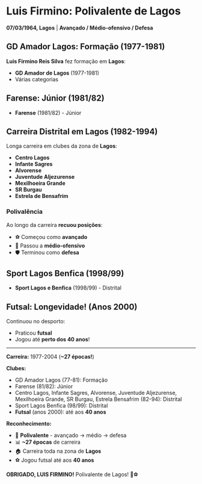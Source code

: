 # Luis Firmino: Polivalente de Lagos

**07/03/1964, Lagos** | **Avançado / Médio-ofensivo / Defesa**

## GD Amador Lagos: Formação (1977-1981)

**Luis Firmino Reis Silva** fez formação em **Lagos**:
- **GD Amador de Lagos** (1977-1981)
- Várias categorias

## Farense: Júnior (1981/82)

- **Farense** (1981/82) - Júnior

## Carreira Distrital em Lagos (1982-1994)

Longa carreira em clubes da zona de **Lagos**:
- **Centro Lagos**
- **Infante Sagres**
- **Alvorense**
- **Juventude Aljezurense**
- **Mexilhoeira Grande**
- **SR Burgau**
- **Estrela de Bensafrim**

### Polivalência

Ao longo da carreira **recuou posições**:
- ⚽ Começou como **avançado**
- 🎯 Passou a **médio-ofensivo**
- 🛡️ Terminou como **defesa**

## Sport Lagos Benfica (1998/99)

- **Sport Lagos e Benfica** (1998/99) - Distrital

## Futsal: Longevidade! (Anos 2000)

Continuou no desporto:
- Praticou **futsal**
- Jogou até **perto dos 40 anos**!

---

**Carreira:** 1977-2004 (**~27 épocas!**)

**Clubes:**
- GD Amador Lagos (77-81): Formação
- Farense (81/82): Júnior
- Centro Lagos, Infante Sagres, Alvorense, Juventude Aljezurense, Mexilhoeira Grande, SR Burgau, Estrela Bensafrim (82-94): Distrital
- Sport Lagos Benfica (98/99): Distrital
- **Futsal** (anos 2000): até aos **40 anos**

**Reconhecimento:**
- 💪 **Polivalente** - avançado → médio → defesa
- 📊 **~27 épocas** de carreira
- 🏠 Carreira toda na zona de **Lagos**
- ⚽ Jogou futsal até aos **40 anos**

**OBRIGADO, LUIS FIRMINO!** Polivalente de Lagos! 🦁⚽

